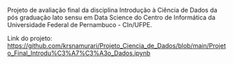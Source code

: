 Projeto de avaliação final da disciplina Introdução à Ciência de Dados da pós graduação lato sensu em Data Science
do Centro de Informática da Universidade Federal de Pernambuco - CIn/UFPE.

Link do projeto: https://github.com/krsnamurari/Projeto_Ciencia_de_Dados/blob/main/Projeto_Final_Introdu%C3%A7%C3%A3o_Dados.ipynb
